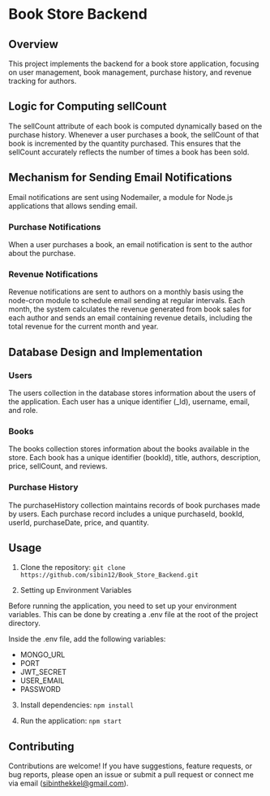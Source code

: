 # Book Store Backend

## Overview

This project implements the backend for a book store application, focusing on user management, book management, purchase history, and revenue tracking for authors.

## Logic for Computing sellCount

The sellCount attribute of each book is computed dynamically based on the purchase history. Whenever a user purchases a book, the sellCount of that book is incremented by the quantity purchased. This ensures that the sellCount accurately reflects the number of times a book has been sold.

## Mechanism for Sending Email Notifications

Email notifications are sent using Nodemailer, a module for Node.js applications that allows sending email. 

### Purchase Notifications

When a user purchases a book, an email notification is sent to the author about the purchase.

### Revenue Notifications

Revenue notifications are sent to authors on a monthly basis using the node-cron module to schedule email sending at regular intervals. Each month, the system calculates the revenue generated from book sales for each author and sends an email containing revenue details, including the total revenue for the current month and year.

## Database Design and Implementation

### Users

The users collection in the database stores information about the users of the application. Each user has a unique identifier (_Id), username, email, and role.

### Books

The books collection stores information about the books available in the store. Each book has a unique identifier (bookId), title, authors, description, price, sellCount, and reviews.

### Purchase History

The purchaseHistory collection maintains records of book purchases made by users. Each purchase record includes a unique purchaseId, bookId, userId, purchaseDate, price, and quantity.

## Usage

1. Clone the repository: `git clone https://github.com/sibin12/Book_Store_Backend.git`
  
2. Setting up Environment Variables

Before running the application, you need to set up your environment variables. This can be done by creating a .env file at the root of the project directory. 

Inside the .env file, add the following variables:

* MONGO_URL
* PORT
* JWT_SECRET
* USER_EMAIL
* PASSWORD 

3. Install dependencies: `npm install`

4. Run the application: `npm start`

## Contributing

Contributions are welcome! If you have suggestions, feature requests, or bug reports, please open an issue or submit a pull request or connect me via email (sibinthekkel@gmail.com).



